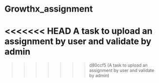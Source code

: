# Growthx_assignment
<<<<<<< HEAD
A task to upload an assignment by user and validate by admin
=======
>>>>>>> d80ccf5 (A task to upload an assignment by user and validate by admin)

